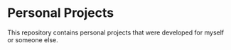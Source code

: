 # Personal Projects

This repository contains personal projects that were developed for myself or someone else.
